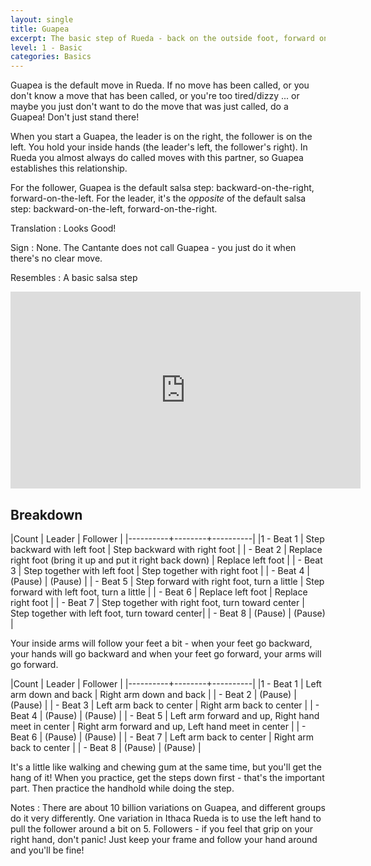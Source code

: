 ```yaml
---
layout: single
title: Guapea
excerpt: The basic step of Rueda - back on the outside foot, forward on the inside foot.
level: 1 - Basic
categories: Basics
---
```


Guapea is the default move in Rueda.  If no move has been called, or you don't know a 
move that has been called, or you're too tired/dizzy ... or maybe you just don't want 
to do the move that was just called, do a Guapea!  Don't just stand there!

When you start a Guapea, the leader is on the right, the follower is on the left.  You
hold your inside hands (the leader's left, the follower's right).  In Rueda you almost 
always do called moves with this partner, so Guapea establishes this relationship.  

For the follower, Guapea is the default salsa step: backward-on-the-right,
forward-on-the-left.  For the leader, it's the _opposite_ of the default salsa step: 
backward-on-the-left, forward-on-the-right.  

Translation
:  Looks Good!

Sign
: None.  The Cantante does not call Guapea - you just do it when there's no clear move.

Resembles
: A basic salsa step

<iframe width="560" height="315"  src="https://www.youtube-nocookie.com/embed/RZ1bdZOiPrI?rel=0" frameborder="0" allowfullscreen></iframe>

## Breakdown

|Count     | Leader | Follower |
|----------+--------+----------|
|1 - Beat 1 | Step backward with left foot | Step backward with right foot  |
| - Beat 2 | Replace right foot (bring it up and put it right back down) | Replace left foot |
| - Beat 3 | Step together with left foot | Step together with right foot |
| - Beat 4 | (Pause) | (Pause) |
| - Beat 5 | Step forward with right foot, turn a little | Step forward with left foot, turn a little |
| - Beat 6 | Replace left foot  | Replace right foot |
| - Beat 7 | Step together with right foot, turn toward center | Step together with left foot, turn toward center|
| - Beat 8 | (Pause) | (Pause) |

Your inside arms will follow your feet a bit - when your feet go backward, your hands will go backward
and when your feet go forward, your arms will go forward.  

|Count     | Leader | Follower |
|----------+--------+----------|
|1 - Beat 1 | Left arm down and back | Right arm down and back  |
| - Beat 2 | (Pause) | (Pause) |
| - Beat 3 | Left arm back to center | Right arm back to center |
| - Beat 4 | (Pause) | (Pause) |
| - Beat 5 | Left arm forward and up, Right hand meet in center | Right arm forward and up, Left hand meet in center |
| - Beat 6 | (Pause) | (Pause) |
| - Beat 7 | Left arm back to center | Right arm back to center |
| - Beat 8 | (Pause) | (Pause) |

It's a little like walking and chewing gum at the same time, but you'll get the hang of it!
When you practice, get the steps down first - that's the important part.  Then practice
the handhold while doing the step.  

Notes
:  There are about 10 billion variations on Guapea, and different groups do it very 
differently.  One variation in Ithaca Rueda is to use the left hand to pull the follower 
around a bit on 5.  Followers - if you feel that grip on your right hand, don't panic!  Just
keep your frame and follow your hand around and you'll be fine!  